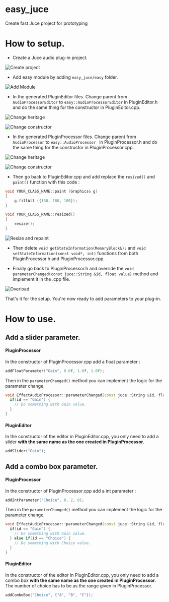 # easy_juce
Create fast Juce project for prototyping

# How to setup.

- Create a Juce audio plug-in project.

![Create project](/readme_images/choose_project.png?raw=true "Create project")

- Add easy module by adding `easy_juce/easy` folder.

![Add Module](/readme_images/add_module.png?raw=true "Add module")

- In the generated PluginEditor files. Change parent from `AudioProcessorEditor` to `easy::AudioProcessorEditor` in PluginEditor.h and do the same thing for the constructor in PluginEditor.cpp.

![Change heritage](/readme_images/plugin_editor_heritage.png?raw=true "Change heritage")

![Change constructor](/readme_images/plugin_editor_constructor.png?raw=true "Change constructor")

- In the generated PluginProcessor files. Change parent from `AudioProcessor` to `easy::AudioProcessor ` in PluginProcessor.h and do the same thing for the constructor in PluginProcessor.cpp.

![Change heritage](/readme_images/audio_heritage.png?raw=true "Change heritage")

![Change constructor](/readme_images/audio_constructor.png?raw=true "Change constructor")

- Then go back to PluginEditor.cpp and add replace the `resized()` and `paint()` function with this code :

```cpp
void YOUR_CLASS_NAME::paint (Graphics& g)
{
    g.fillAll ({180, 180, 180});
}

void YOUR_CLASS_NAME::resized()
{
    resize();
}
```

![Resize and repaint](/readme_images/resize_and_repaint.png?raw=true "Resize and repaint")

- Then delete `void getStateInformation(MemoryBlock&);` and `void setStateInformation(const void*, int)` functions from both PluginProcessor.h and PluginProcessor.cpp.

- Finally go back to PluginProcessor.h and override the `void parameterChanged(const juce::String &id, float value)` method and implement it in the .cpp file.

![Overload](/readme_images/param.png?raw=true "Overload")

That's it for the setup. You're now ready to add parameters to your plug-in.

# How to use.

## Add a slider parameter.

#### PluginProcessor
In the constructor of PluginProcessor.cpp add a float parameter :

```cpp
addFloatParameter("Gain", 0.0f, 1.0f, 1.0f);
```

Then in the `parameterChanged()` method you can implement the logic for the parameter change.

```cpp
void EffectAudioProcessor::parameterChanged(const juce::String &id, float value) {
  if(id == "Gain") {
    // Do something with Gain value.
  } 
}
```

#### PluginEditor
In the constructor of the editor in PluginEditor.cpp, you only need to add a slider **with the same name as the one created in PluginProcessor**.

```cpp
addSlider("Gain");
```

## Add a combo box parameter.

#### PluginProcessor
In the constructor of PluginProcessor.cpp add a int parameter :

```cpp
addIntParameter("Choice", 0, 2, 0);
```

Then in the `parameterChanged()` method you can implement the logic for the parameter change.

```cpp
void EffectAudioProcessor::parameterChanged(const juce::String &id, float value) {
  if(id == "Gain") {
    // Do something with Gain value.
  } else if(id == "Choice") {
    // Do something with Choice value.
  }
}
```

#### PluginEditor
In the constructor of the editor in PluginEditor.cpp, you only need to add a combo box **with the same name as the one created in PluginProcessor**. The number of choice has to be as the range given in PluginProcessor.

```cpp
addComboBox("Choice", {"A", "B", "C"});
```